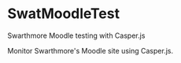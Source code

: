 SwatMoodleTest
==============

Swarthmore Moodle testing with Casper.js

Monitor Swarthmore's Moodle site using Casper.js.  
